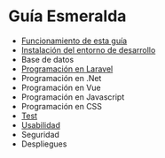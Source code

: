 # Guía Esmeralda

- [Funcionamiento de esta guía](funcionamiento-esta-guia/readme.md)
- [Instalación del entorno de desarrollo](instalacion-entorno-desarrollo/readme.md)
- Base de datos
- [Programación en Laravel](programacion-laravel/readme.md)
- Programación en .Net
- Programación en Vue
- Programación en Javascript
- Programación en CSS
- [Test](test/readme.md)
- [Usabilidad](usabilidad/readme.md)
- Seguridad
- Despliegues














